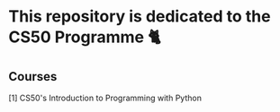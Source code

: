 # This repository is dedicated to the CS50 Programme 🐈
## Courses
  [1] CS50's Introduction to Programming with Python
